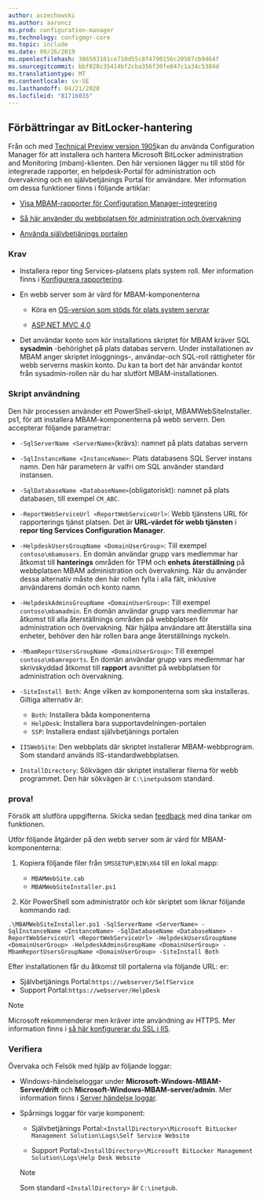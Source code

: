 ```yaml
---
author: aczechowski
ms.author: aaroncz
ms.prod: configuration-manager
ms.technology: configmgr-core
ms.topic: include
ms.date: 09/26/2019
ms.openlocfilehash: 386583101ce710d55c8f4790156c20507cb9d64f
ms.sourcegitcommit: bbf820c35414bf2cba356f30fe047c1a34c5384d
ms.translationtype: MT
ms.contentlocale: sv-SE
ms.lasthandoff: 04/21/2020
ms.locfileid: "81716035"
---
```

## <a name="improvements-to-bitlocker-management"></a><a name="bkmk_bitlocker"></a>Förbättringar av BitLocker-hantering

<!--3601034-->

Från och med [Technical Preview version 1905](../../technical-preview-1905.md#bkmk_bitlocker)kan du använda Configuration Manager för att installera och hantera Microsoft BitLocker administration and Monitoring (mbam)-klienten. Den här versionen lägger nu till stöd för integrerade rapporter, en helpdesk-Portal för administration och övervakning och en självbetjänings Portal för användare. Mer information om dessa funktioner finns i följande artiklar:

- [Visa MBAM-rapporter för Configuration Manager-integrering](https://docs.microsoft.com/microsoft-desktop-optimization-pack/mbam-v25/viewing-mbam-25-reports-for-the-configuration-manager-integration-topology)

- [Så här använder du webbplatsen för administration och övervakning](https://docs.microsoft.com/microsoft-desktop-optimization-pack/mbam-v25/how-to-use-the-administration-and-monitoring-website)

- [Använda självbetjänings portalen](https://docs.microsoft.com/microsoft-desktop-optimization-pack/mbam-v25/how-to-use-the-self-service-portal-to-regain-access-to-a-computer-mbam-25)

### <a name="prerequisites"></a>Krav

- Installera repor ting Services-platsens plats system roll. Mer information finns i [Konfigurera rapportering](../../../../servers/manage/configuring-reporting.md).

- En webb server som är värd för MBAM-komponenterna

  - Köra en [OS-version som stöds för plats system servrar](../../../../plan-design/configs/supported-operating-systems-for-site-system-servers.md)

  - [ASP.NET MVC 4,0](https://docs.microsoft.com/aspnet/mvc/mvc4)

- Det användar konto som kör installations skriptet för MBAM kräver SQL **sysadmin** -behörighet på plats databas servern. Under installationen av MBAM anger skriptet inloggnings-, användar-och SQL-roll rättigheter för webb serverns maskin konto. Du kan ta bort det här användar kontot från sysadmin-rollen när du har slutfört MBAM-installationen.

### <a name="script-usage"></a>Skript användning

Den här processen använder ett PowerShell-skript, MBAMWebSiteInstaller. ps1, för att installera MBAM-komponenterna på webb servern. Den accepterar följande parametrar:

- `-SqlServerName <ServerName>`(krävs): namnet på plats databas servern

- `-SqlInstanceName <InstanceName>`: Plats databasens SQL Server instans namn. Den här parametern är valfri om SQL använder standard instansen.

- `-SqlDatabaseName <DatabaseName>`(obligatoriskt): namnet på plats databasen, till exempel `CM_ABC`.

- `-ReportWebServiceUrl <ReportWebServiceUrl>`: Webb tjänstens URL för rapporterings tjänst platsen. Det är **URL-värdet för webb tjänsten** i **repor ting Services Configuration Manager**.

- `-HelpdeskUsersGroupName <DomainUserGroup>`: Till exempel `contoso\mbamusers`. En domän användar grupp vars medlemmar har åtkomst till **hanterings** områden för TPM och **enhets återställning** på webbplatsen MBAM administration och övervakning. När du använder dessa alternativ måste den här rollen fylla i alla fält, inklusive användarens domän och konto namn.

- `-HelpdeskAdminsGroupName <DomainUserGroup>`: Till exempel `contoso\mbamadmin`. En domän användar grupp vars medlemmar har åtkomst till alla återställnings områden på webbplatsen för administration och övervakning. När hjälpa användare att återställa sina enheter, behöver den här rollen bara ange återställnings nyckeln.

- `-MbamReportUsersGroupName <DomainUserGroup>`: Till exempel `contoso\mbamreports`. En domän användar grupp vars medlemmar har skrivskyddad åtkomst till **rapport** avsnittet på webbplatsen för administration och övervakning.

- `-SiteInstall Both`: Ange vilken av komponenterna som ska installeras. Giltiga alternativ är:
  - `Both`: Installera båda komponenterna
  - `HelpDesk`: Installera bara supportavdelningen-portalen
  - `SSP`: Installera endast självbetjänings portalen

- `IISWebSite`: Den webbplats där skriptet installerar MBAM-webbprogram. Som standard används IIS-standardwebbplatsen.

- `InstallDirectory`: Sökvägen där skriptet installerar filerna för webb programmet. Den här sökvägen är `C:\inetpub`som standard.

### <a name="try-it-out"></a>prova!

Försök att slutföra uppgifterna. Skicka sedan [feedback](../../../../understand/find-help.md#product-feedback) med dina tankar om funktionen.

Utför följande åtgärder på den webb server som är värd för MBAM-komponenterna:

1. Kopiera följande filer från `SMSSETUP\BIN\X64` till en lokal mapp:

    - `MBAMWebSite.cab`
    - `MBAMWebSiteInstaller.ps1`

1. Kör PowerShell som administratör och kör skriptet som liknar följande kommando rad:

  `.\MBAMWebSiteInstaller.ps1 -SqlServerName <ServerName> -SqlInstanceName <InstanceName> -SqlDatabaseName <DatabaseName> -ReportWebServiceUrl <ReportWebServiceUrl> -HelpdeskUsersGroupName <DomainUserGroup> -HelpdeskAdminsGroupName <DomainUserGroup> -MbamReportUsersGroupName <DomainUserGroup> -SiteInstall Both`

Efter installationen får du åtkomst till portalerna via följande URL: er:

- Självbetjänings Portal:`https://webserver/SelfService`
- Support Portal:`https://webserver/HelpDesk`

> [!NOTE]
> Microsoft rekommenderar men kräver inte användning av HTTPS. Mer information finns i [så här konfigurerar du SSL i IIS](https://docs.microsoft.com/iis/manage/configuring-security/how-to-set-up-ssl-on-iis).

### <a name="verify"></a>Verifiera

Övervaka och Felsök med hjälp av följande loggar:

- Windows-händelseloggar under **Microsoft-Windows-MBAM-Server/drift** och **Microsoft-Windows-MBAM-server/admin**. Mer information finns i [Server händelse loggar](https://docs.microsoft.com/microsoft-desktop-optimization-pack/mbam-v25/server-event-logs).

- Spårnings loggar för varje komponent:

  - Självbetjänings Portal:`<InstallDirectory>\Microsoft BitLocker Management Solution\Logs\Self Service Website`

  - Support Portal:`<InstallDirectory>\Microsoft BitLocker Management Solution\Logs\Help Desk Website`

  > [!NOTE]
  > Som standard `<InstallDirectory>` är `C:\inetpub`.
